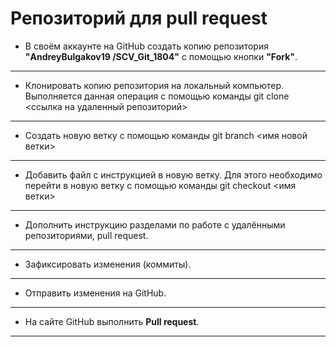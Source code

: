# Репозиторий для **pull request**
* В своём аккаунте на GitHub создать копию репозитория **"AndreyBulgakov19
/SCV_Git_1804"** с помощью кнопки **"Fork"**.
---
* Клонировать копию репозитория на локальный компьютер. Выполняется данная операция с помощью команды git clone <ссылка на удаленный репозиторий>
---
* Создать новую ветку с помощью команды git branch <имя новой ветки>
---
* Добавить файл с инструкцией в новую ветку. Для этого необходимо перейти в новую ветку с помощью команды git checkout <имя ветки>
---
* Дополнить инструкцию разделами по работе с удалёнными репозиториями, pull request.
---
* Зафиксировать изменения (коммиты).
---
* Отправить изменения на GitHub.
---
* На сайте GitHub выполнить **Pull request**.
---
